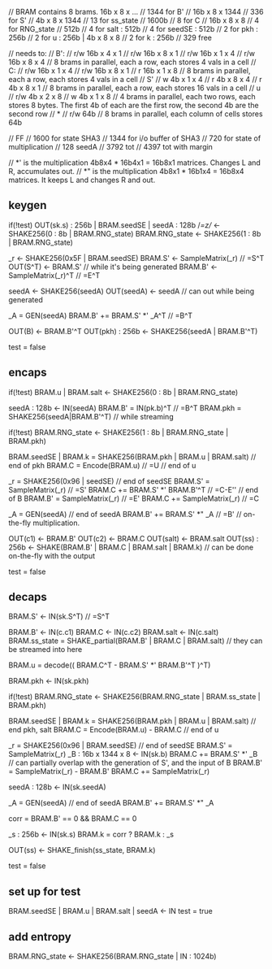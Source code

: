 
// BRAM contains 8 brams. 16b x 8 x ...
//   1344 for B' // 16b x 8 x 1344
//    336 for S' //  4b x 8 x 1344
//     13 for ss_state // 1600b
//      8 for C // 16b x 8 x 8
//      4 for RNG_state // 512b
//      4 for salt : 512b
//      4 for seedSE : 512b
//      2 for pkh : 256b
//      2 for u : 256b | 4b x 8 x 8
//      2 for k : 256b
//    329 free

// needs to:
// B':
//   r/w 16b x 4 x 1
//   r/w 16b x 8 x 1
//   r/w 16b x 1 x 4
//   r/w 16b x 8 x 4
//   8 brams in parallel, each a row, each stores 4 vals in a cell
// C:
//   r/w 16b x 1 x 4
//   r/w 16b x 8 x 1
//   r 16b x 1 x 8
//   8 brams in parallel, each a row, each stores 4 vals in a cell
// S'
//   w 4b x 1 x 4
//   r 4b x 8 x 4
//   r 4b x 8 x 1
//   8 brams in parallel, each a row, each stores 16 vals in a cell
// u
//   r/w 4b x 2 x 8
//   w 4b x 1 x 8
//   4 brams in parallel, each two rows, each stores 8 bytes. The first 4b of each are the first row, the second 4b are the second row
// *
//   r/w 64b
//   8 brams in parallel, each column of cells stores 64b

// FF
//   1600 for state SHA3
//   1344 for i/o buffer of SHA3
//    720 for state of multiplication
//    128 seedA
//   3792 tot
//   4397 tot with margin

// *' is the multiplication 4b8x4 * 16b4x1 = 16b8x1 matrices. Changes L and R, accumulates out.
// *" is the multiplication 4b8x1 * 16b1x4 = 16b8x4 matrices. It keeps L and changes R and out.


## keygen

if(!test)
  OUT(sk.s) : 256b | BRAM.seedSE | seedA : 128b /*=z/* <- SHAKE256(0 : 8b | BRAM.RNG_state)
  BRAM.RNG_state <- SHAKE256(1 : 8b | BRAM.RNG_state)

_r <- SHAKE256(0x5F | BRAM.seedSE)
BRAM.S' <- SampleMatrix(_r) // =S^T
OUT(S^T) <- BRAM.S' // while it's being generated
BRAM.B' <- SampleMatrix(_r)^T // =E^T

seedA <- SHAKE256(seedA)
OUT(seedA) <- seedA // can out while being generated

_A = GEN(seedA)
BRAM.B' += BRAM.S' *' _A^T // =B^T

OUT(B) <- BRAM.B'^T
OUT(pkh) : 256b <- SHAKE256(seedA | BRAM.B'^T)

test = false


## encaps

if(!test)
  BRAM.u | BRAM.salt <- SHAKE256(0 : 8b | BRAM.RNG_state)

seedA : 128b <- IN(seedA)
BRAM.B' = IN(pk.b)^T // =B^T
BRAM.pkh = SHAKE256(seedA|BRAM.B'^T) // while streaming

if(!test)
  BRAM.RNG_state <- SHAKE256(1 : 8b | BRAM.RNG_state | BRAM.pkh)

BRAM.seedSE | BRAM.k = SHAKE256(BRAM.pkh | BRAM.u | BRAM.salt) // end of pkh
BRAM.C = Encode(BRAM.u) // =U // end of u

_r = SHAKE256(0x96 | seedSE) // end of seedSE
BRAM.S' = SampleMatrix(_r) // =S'
BRAM.C += BRAM.S' *' BRAM.B'^T // =C-E'' // end of B
BRAM.B' = SampleMatrix(_r) // =E'
BRAM.C += SampleMatrix(_r) // =C

_A = GEN(seedA) // end of seedA
BRAM.B' += BRAM.S' *" _A // =B' // on-the-fly multiplication.

OUT(c1) <- BRAM.B'
OUT(c2) <- BRAM.C
OUT(salt) <- BRAM.salt
OUT(ss) : 256b <- SHAKE(BRAM.B' | BRAM.C | BRAM.salt | BRAM.k) // can be done on-the-fly with the output

test = false


## decaps

BRAM.S' <- IN(sk.S^T) // =S^T

BRAM.B' <- IN(c.c1)
BRAM.C <- IN(c.c2)
BRAM.salt <- IN(c.salt)
BRAM.ss_state = SHAKE_partial(BRAM.B' | BRAM.C | BRAM.salt) // they can be streamed into here

BRAM.u = decode(( BRAM.C^T - BRAM.S' *' BRAM.B'^T )^T)

BRAM.pkh <- IN(sk.pkh)

if(!test)
  BRAM.RNG_state <- SHAKE256(BRAM.RNG_state | BRAM.ss_state | BRAM.pkh)

BRAM.seedSE | BRAM.k = SHAKE256(BRAM.pkh | BRAM.u | BRAM.salt) // end pkh, salt
BRAM.C = Encode(BRAM.u) - BRAM.C // end of u

_r = SHAKE256(0x96 | BRAM.seedSE) // end of seedSE
BRAM.S' = SampleMatrix(_r)
_B : 16b x 1344 x 8 <- IN(sk.b)
BRAM.C += BRAM.S' *' _B // can partially overlap with the generation of S', and the input of B
BRAM.B' = SampleMatrix(_r) - BRAM.B'
BRAM.C += SampleMatrix(_r)

seedA : 128b <- IN(sk.seedA)

_A = GEN(seedA)  // end of seedA
BRAM.B' += BRAM.S' *" _A

corr = BRAM.B' == 0 && BRAM.C == 0

_s : 256b <- IN(sk.s)
BRAM.k = corr ? BRAM.k : _s

OUT(ss) <- SHAKE_finish(ss_state, BRAM.k) 

test = false


## set up for test

BRAM.seedSE | BRAM.u | BRAM.salt | seedA <- IN
test = true


## add entropy

BRAM.RNG_state <- SHAKE256(BRAM.RNG_state | IN : 1024b)

